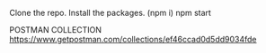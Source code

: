 Clone the repo.
Install the packages. (npm i)
npm start

POSTMAN COLLECTION
https://www.getpostman.com/collections/ef46ccad0d5dd9034fde
